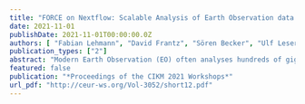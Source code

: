 ```yaml
---
title: "FORCE on Nextflow: Scalable Analysis of Earth Observation data on Commodity Clusters"
date: 2021-11-01
publishDate: 2021-11-01T00:00:00.0Z
authors: [ "Fabian Lehmann", "David Frantz", "Sören Becker", "Ulf Leser", "Patrick Hostert" ]
publication_types: ["2"]
abstract: "Modern Earth Observation (EO) often analyses hundreds of gigabytes of data from thousands of satellite images. This data usually is processed with hand-made scripts combining several tools implementing the various steps within such an analysis. In such a setting, a fair amount of geographers’ work goes into optimization, tuning and, parallelization. Development becomes even more complicated when compute clusters become necessary, introducing issues like scheduling, remote data access, and generally a greatly increased infrastructure complexity. Furthermore, tailor-made systems are often optimized to one specific system and cannot easily be adapted to other infrastructures. Data Analysis Workflow engines promise to relieve the workflow developer from finding custom solutions to these issues and thereby improve scalability, reproducibility, and reusability of workflows while reducing development cost at the infrastructure side. On the other hand, they require the workflow to be programmed in a particular language, to obey certain principles of distributed processing, and to properly configure and tune the execution stack, which puts additional burden to data scientists. Here, we study this trade-off using a concrete EO workflow for long-term vegetation dynamics in the Mediterranean. The original workflow was programmed with FORCE, a custom-made framework for assembling and executing EO workflows on stand-alone servers. We ported it to the scientific workflow system Nextflow, which is capable of seamlessly orchestrating workflows over a large variety of infrastructures. We discuss the pitfalls we faced while porting the workflow, advantages and disadvantages of such an approach, and compare in detail the efficiency of both implementations on various infrastructures. We quantify the overhead in execution time incurred by the workflow engine and give hints on how to deal with heterogeneous tasks. Overall, our Nextflow implementation shows promising behavior in terms of reusability and scalability, though this does not apply to all workflow stages."
featured: false
publication: "*Proceedings of the CIKM 2021 Workshops*"
url_pdf: "http://ceur-ws.org/Vol-3052/short12.pdf"
---
```


